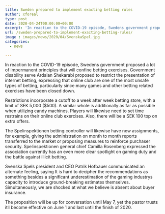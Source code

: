 ```yaml
---
title: Sweden prepared to implement exacting betting rules
author: xforeal 
type: post
date: 2020-04-24T00:00:00+00:00
excerpt: 'In reaction to the COVID-19 episode, Swedens government proposed a lot of transitory guidelines that will confine betting activities '
url: /sweden-prepared-to-implement-exacting-betting-rules/
image : images/news/2020/04/SvenskaSpel.jpg
categories:
  - news

---
```

In reaction to the COVID-19 episode, Swedens government proposed a lot of impermanent principles that will confine betting exercises. Government disability serve Ardalan Shekarabi proposed to restrict the presentation of internet betting, expressing that online club are one of the most unsafe types of betting, particularly since many games and other betting related exercises have been closed down. 

Restrictions incorporate a cutoff to a week after week betting store, with a limit of SEK 5,000 ($500). A similar whole is additionally as far as possible when utilizing candy machines. Players will likewise need to set time restrains on their online club exercises. Also, there will be a SEK 100 top on extra offers. 

The Spelinspektionen betting controller will likewise have new assignments, for example, giving the administration on month to month reports transferred to the market or proposing measures to reinforce purchaser security. Spelinspektionen general chief Camilla Rosenberg expressed the association currently has an even more clear spotlight on gaming duty and the battle against illicit betting. 

Svenska Spels president and CEO Patrik Hofbauer communicated an alternate feeling, saying It is hard to decipher the recommendations as something besides a significant underestimation of the gaming industrys capacity to introduce ground-breaking estimates themselves. Simultaneously, we are shocked at what we believe is absent about buyer insurance. 

The proposition will be up for conversation until May 7, yet the pastor trusts itll become effective on June 1 and last until the finish of 2020.